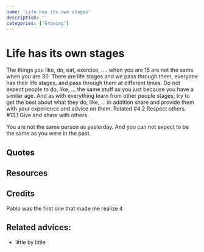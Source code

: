 ```yaml
---
name: 'Life has its own stages'
description: ''
categories: ['Growing']
---
```

# Life has its own stages

The things you like, do, eat, exercise, …. when you are 15 are not the same when you are 30.  There are life stages and we pass through them, everyone has their life stages, and pass through them at different times. Do not expect people to do, like, … the same stuff as you just because you have a similar age. And as with everything learn from other people stages, try to get the best about what they do, like, … in addition share and provide them with your experience and advice on them. Related #4.2 Respect others. #13.1 Give and share with others.

You are not the same person as yesterday. And you can not expect to be the same as you were in the past.

## Quotes

## Resources

## Credits

Pablo was the first one that made me realize it
## Related advices:

- little by little

